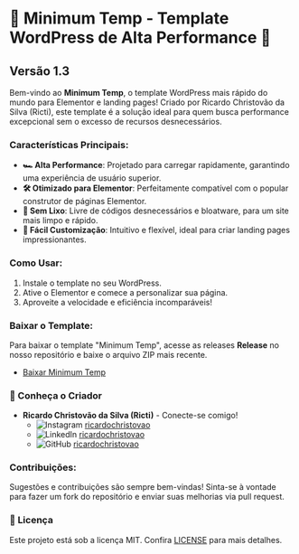 # 🚀 Minimum Temp - Template WordPress de Alta Performance 🚀
## Versão 1.3

Bem-vindo ao **Minimum Temp**, o template WordPress mais rápido do mundo para Elementor e landing pages! Criado por Ricardo Christovão da Silva (Ricti), este template é a solução ideal para quem busca performance excepcional sem o excesso de recursos desnecessários.


### Características Principais:
- **🏎️ Alta Performance**: Projetado para carregar rapidamente, garantindo uma experiência de usuário superior.
- **🛠️ Otimizado para Elementor**: Perfeitamente compatível com o popular construtor de páginas Elementor.
- **🧹 Sem Lixo**: Livre de códigos desnecessários e bloatware, para um site mais limpo e rápido.
- **🎨 Fácil Customização**: Intuitivo e flexível, ideal para criar landing pages impressionantes.

### Como Usar:
1. Instale o template no seu WordPress.
2. Ative o Elementor e comece a personalizar sua página.
3. Aproveite a velocidade e eficiência incomparáveis!

### Baixar o Template:
Para baixar o template "Minimum Temp", acesse as releases **Release** no nosso repositório e baixe o arquivo ZIP mais recente.
- [Baixar Minimum Temp](https://github.com/ricardochristovao/Minimum-Temp/releases)

### 🌟 Conheça o Criador

- **Ricardo Christovão da Silva (Ricti)** - Conecte-se comigo!
  - ![Instagram](https://img.shields.io/badge/Instagram-E4405F?style=for-the-badge&logo=instagram&logoColor=white) [ricardochristovao](https://www.instagram.com/ricardochristovao/)
  - ![LinkedIn](https://img.shields.io/badge/LinkedIn-0077B5?style=for-the-badge&logo=linkedin&logoColor=white) [ricardochristovao](https://www.linkedin.com/in/ricardochristovao/)
  - ![GitHub](https://img.shields.io/badge/GitHub-100000?style=for-the-badge&logo=github&logoColor=white) [ricardochristovao](https://github.com/ricardochristovao)

### Contribuições:
Sugestões e contribuições são sempre bem-vindas! Sinta-se à vontade para fazer um fork do repositório e enviar suas melhorias via pull request.

### 📜 Licença
Este projeto está sob a licença MIT. Confira [LICENSE](LICENSE) para mais detalhes.

